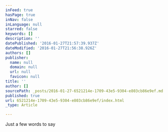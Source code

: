 ```yaml
---
inFeed: true
hasPage: true
inNav: false
inLanguage: null
starred: false
keywords: []
description: ''
datePublished: '2016-01-27T21:57:39.937Z'
dateModified: '2016-01-27T21:56:38.926Z'
authors: []
publisher:
  name: null
  domain: null
  url: null
  favicon: null
title: ''
author: []
sourcePath: _posts/2016-01-27-6521214e-1709-43e5-9304-e803cb86e9ef.md
published: true
url: 6521214e-1709-43e5-9304-e803cb86e9ef/index.html
_type: Article

---
```

Just a few words to say
